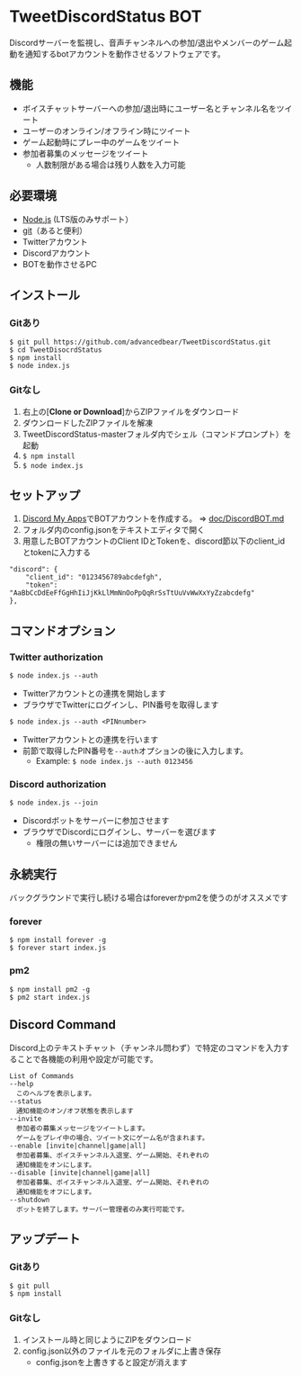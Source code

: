 # TweetDiscordStatus BOT
Discordサーバーを監視し、音声チャンネルへの参加/退出やメンバーのゲーム起動を通知するbotアカウントを動作させるソフトウェアです。  

## 機能
- ボイスチャットサーバーへの参加/退出時にユーザー名とチャンネル名をツイート
- ユーザーのオンライン/オフライン時にツイート
- ゲーム起動時にプレー中のゲームをツイート
- 参加者募集のメッセージをツイート
    - 人数制限がある場合は残り人数を入力可能

## 必要環境
- [Node.js](https://nodejs.org/ja/) (LTS版のみサポート）
- [git](https://git-scm.com/)（あると便利）
- Twitterアカウント
- Discordアカウント
- BOTを動作させるPC

## インストール
### Gitあり
```
$ git pull https://github.com/advancedbear/TweetDiscordStatus.git
$ cd TweetDisocrdStatus
$ npm install
$ node index.js
```
### Gitなし
1. 右上の[**Clone or Download**]からZIPファイルをダウンロード
1. ダウンロードしたZIPファイルを解凍
1. TweetDiscordStatus-masterフォルダ内でシェル（コマンドプロンプト）を起動
1. `$ npm install`
1. `$ node index.js`

## セットアップ
1. [Discord My Apps](https://discordapp.com/developers/applications/me)でBOTアカウントを作成する。 => [doc/DiscordBOT.md](doc/DiscordBOT.md)
1. フォルダ内のconfig.jsonをテキストエディタで開く
1. 用意したBOTアカウントのClient IDとTokenを、discord節以下のclient_idとtokenに入力する
```
"discord": {
	"client_id": "0123456789abcdefgh",
	"token": "AaBbCcDdEeFfGgHhIiJjKkLlMmNnOoPpQqRrSsTtUuVvWwXxYyZzabcdefg"
},
```

## コマンドオプション
### Twitter authorization
`$ node index.js --auth`
- Twitterアカウントとの連携を開始します
- ブラウザでTwitterにログインし、PIN番号を取得します

`$ node index.js --auth <PINnumber>`
- Twitterアカウントとの連携を行います
- 前節で取得したPIN番号を`--auth`オプションの後に入力します。
    - Example: `$ node index.js --auth 0123456`

### Discord authorization
`$ node index.js --join`
- Discordボットをサーバーに参加させます
- ブラウザでDiscordにログインし、サーバーを選びます
    - 権限の無いサーバーには追加できません

## 永続実行
バックグラウンドで実行し続ける場合はforeverかpm2を使うのがオススメです
### forever
```
$ npm install forever -g
$ forever start index.js
```
### pm2
```
$ npm install pm2 -g
$ pm2 start index.js
```

## Discord Command
Discord上のテキストチャット（チャンネル問わず）で特定のコマンドを入力することで各機能の利用や設定が可能です。
```
List of Commands
--help
　このヘルプを表示します。
--status
　通知機能のオン/オフ状態を表示します
--invite
　参加者の募集メッセージをツイートします。
　ゲームをプレイ中の場合、ツイート文にゲーム名が含まれます。
--enable [invite|channel|game|all]
　参加者募集、ボイスチャンネル入退室、ゲーム開始、それぞれの
　通知機能をオンにします。
--disable [invite|channel|game|all]
　参加者募集、ボイスチャンネル入退室、ゲーム開始、それぞれの
　通知機能をオフにします。
--shutdown
　ボットを終了します。サーバー管理者のみ実行可能です。
```

## アップデート
### Gitあり
```
$ git pull
$ npm install
```
### Gitなし
1. インストール時と同じようにZIPをダウンロード
2. config.json以外のファイルを元のフォルダに上書き保存
    - config.jsonを上書きすると設定が消えます